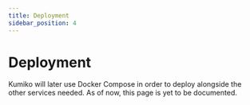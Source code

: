 ```yaml
---
title: Deployment
sidebar_position: 4
---
```


# Deployment

Kumiko will later use Docker Compose in order to deploy alongside the other services needed. As of now, this page is yet to be documented.